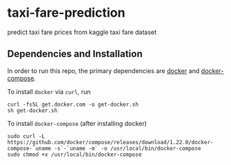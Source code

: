# taxi-fare-prediction
predict taxi fare prices from kaggle taxi fare dataset

## Dependencies and Installation

In order to run this repo, the primary dependencies are [docker](https://www.docker.com/) and [docker-compose](https://docs.docker.com/compose/).

To install `docker` via `curl`, run
```
curl -fsSL get.docker.com -o get-docker.sh
sh get-docker.sh
```

To install `docker-compose` (after installing docker)
```
sudo curl -L https://github.com/docker/compose/releases/download/1.22.0/docker-compose-`uname -s`-`uname -m` -o /usr/local/bin/docker-compose
sudo chmod +x /usr/local/bin/docker-compose
```
